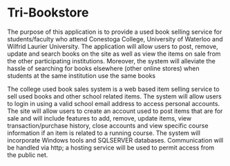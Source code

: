 # Tri-Bookstore
The purpose of this application is to provide a used book selling service for students/faculty who attend Conestoga College, University of Waterloo and Wilfrid Laurier University. The application will allow users to post, remove, update and search books on the site as well as view the items on sale from the other participating institutions.  Moreover, the system will alleviate the hassle of searching for books elsewhere (other online stores) when students at the same institution use the same books

The college used book sales system is a web based item selling service to sell used books and other school related items. The system will allow users to login in using a valid school email address to access personal accounts.  The site will allow users to create an account used to post items that are for sale and will include features to add, remove, update items, view transaction/purchase history, close accounts and view specific course information if an item is related to a running course. 
The system will incorporate Windows tools and SQLSERVER databases. Communication will be handled via http; a hosting service will be used to permit access from the public net. 
